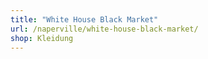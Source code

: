 ```yaml
---
title: "White House Black Market"
url: /naperville/white-house-black-market/
shop: Kleidung
---
```

